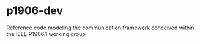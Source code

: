 # p1906-dev
Reference code modeling the communication framework conceived within the IEEE P1906.1 working group
